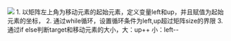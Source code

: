 <img src="https://pic.leetcode-cn.com/1602309177-SsaQGG-image.png" >
1. 以矩阵左上角为移动元素的起始元素，定义变量left和up，并且赋值为起始元素的坐标，
2. 通过while循环，设置循环条件为left,up超过矩阵size的界限
3. 通过if else判断target和移动元素的大小，大：up++ 小：left--